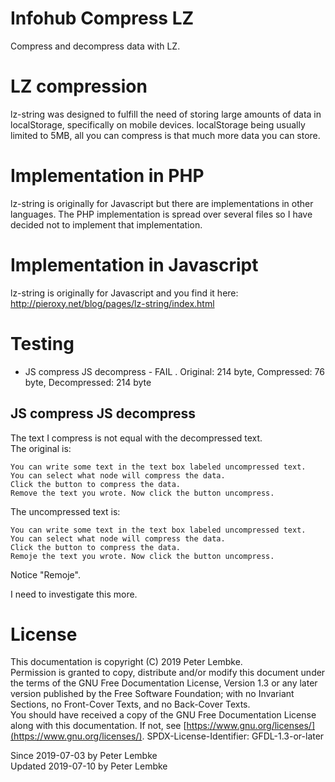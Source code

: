 # Infohub Compress LZ
Compress and decompress data with LZ.   

# LZ compression
lz-string was designed to fulfill the need of storing large amounts of data in localStorage, specifically on mobile devices. localStorage being usually limited to 5MB, all you can compress is that much more data you can store. 

# Implementation in PHP
lz-string is originally for Javascript but there are implementations in other languages. The PHP implementation is spread over several files so I have decided not to implement that implementation.   

# Implementation in Javascript
lz-string is originally for Javascript and you find it here:
http://pieroxy.net/blog/pages/lz-string/index.html 

# Testing
* JS compress JS decompress - FAIL . Original: 214 byte, Compressed: 76 byte, Decompressed: 214 byte 

## JS compress JS decompress
The text I compress is not equal with the decompressed text.  
The original is:
```
You can write some text in the text box labeled uncompressed text.
You can select what node will compress the data.
Click the button to compress the data.
Remove the text you wrote. Now click the button uncompress.
```
The uncompressed text is:
```
You can write some text in the text box labeled uncompressed text.
You can select what node will compress the data.
Click the button to compress the data.
Remoje the text you wrote. Now click the button uncompress.
```
Notice "Remoje".

I need to investigate this more.

# License
This documentation is copyright (C) 2019 Peter Lembke.  
Permission is granted to copy, distribute and/or modify this document under the terms of the GNU Free Documentation License, Version 1.3 or any later version published by the Free Software Foundation; with no Invariant Sections, no Front-Cover Texts, and no Back-Cover Texts.  
You should have received a copy of the GNU Free Documentation License along with this documentation. If not, see [https://www.gnu.org/licenses/](https://www.gnu.org/licenses/).  SPDX-License-Identifier: GFDL-1.3-or-later  

Since 2019-07-03 by Peter Lembke  
Updated 2019-07-10 by Peter Lembke  
